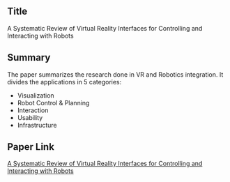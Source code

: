 ## Title
A Systematic Review of Virtual Reality Interfaces for Controlling and Interacting with Robots

## Summary
The paper summarizes the research done in VR and Robotics integration. It divides the applications in 5 categories:
 - Visualization
 - Robot Control & Planning
 - Interaction
 - Usability
 - Infrastructure


## Paper Link
[A Systematic Review of Virtual Reality Interfaces for Controlling and Interacting with Robots](https://www.mdpi.com/2076-3417/10/24/9051)